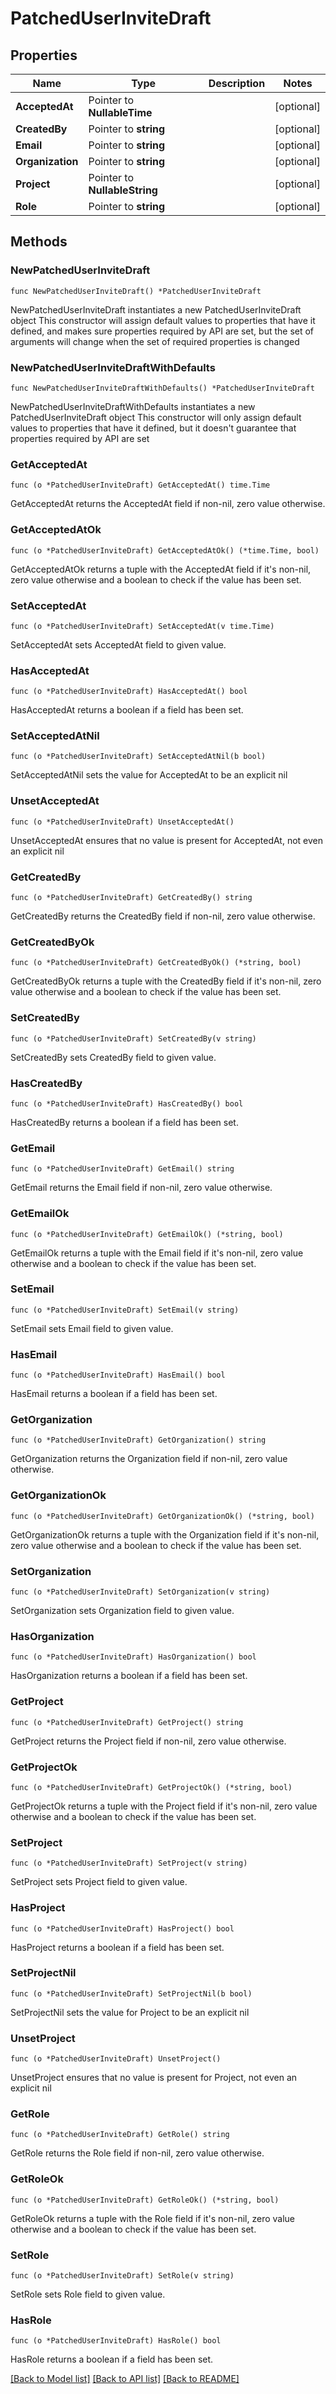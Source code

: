 # PatchedUserInviteDraft

## Properties

Name | Type | Description | Notes
------------ | ------------- | ------------- | -------------
**AcceptedAt** | Pointer to **NullableTime** |  | [optional] 
**CreatedBy** | Pointer to **string** |  | [optional] 
**Email** | Pointer to **string** |  | [optional] 
**Organization** | Pointer to **string** |  | [optional] 
**Project** | Pointer to **NullableString** |  | [optional] 
**Role** | Pointer to **string** |  | [optional] 

## Methods

### NewPatchedUserInviteDraft

`func NewPatchedUserInviteDraft() *PatchedUserInviteDraft`

NewPatchedUserInviteDraft instantiates a new PatchedUserInviteDraft object
This constructor will assign default values to properties that have it defined,
and makes sure properties required by API are set, but the set of arguments
will change when the set of required properties is changed

### NewPatchedUserInviteDraftWithDefaults

`func NewPatchedUserInviteDraftWithDefaults() *PatchedUserInviteDraft`

NewPatchedUserInviteDraftWithDefaults instantiates a new PatchedUserInviteDraft object
This constructor will only assign default values to properties that have it defined,
but it doesn't guarantee that properties required by API are set

### GetAcceptedAt

`func (o *PatchedUserInviteDraft) GetAcceptedAt() time.Time`

GetAcceptedAt returns the AcceptedAt field if non-nil, zero value otherwise.

### GetAcceptedAtOk

`func (o *PatchedUserInviteDraft) GetAcceptedAtOk() (*time.Time, bool)`

GetAcceptedAtOk returns a tuple with the AcceptedAt field if it's non-nil, zero value otherwise
and a boolean to check if the value has been set.

### SetAcceptedAt

`func (o *PatchedUserInviteDraft) SetAcceptedAt(v time.Time)`

SetAcceptedAt sets AcceptedAt field to given value.

### HasAcceptedAt

`func (o *PatchedUserInviteDraft) HasAcceptedAt() bool`

HasAcceptedAt returns a boolean if a field has been set.

### SetAcceptedAtNil

`func (o *PatchedUserInviteDraft) SetAcceptedAtNil(b bool)`

 SetAcceptedAtNil sets the value for AcceptedAt to be an explicit nil

### UnsetAcceptedAt
`func (o *PatchedUserInviteDraft) UnsetAcceptedAt()`

UnsetAcceptedAt ensures that no value is present for AcceptedAt, not even an explicit nil
### GetCreatedBy

`func (o *PatchedUserInviteDraft) GetCreatedBy() string`

GetCreatedBy returns the CreatedBy field if non-nil, zero value otherwise.

### GetCreatedByOk

`func (o *PatchedUserInviteDraft) GetCreatedByOk() (*string, bool)`

GetCreatedByOk returns a tuple with the CreatedBy field if it's non-nil, zero value otherwise
and a boolean to check if the value has been set.

### SetCreatedBy

`func (o *PatchedUserInviteDraft) SetCreatedBy(v string)`

SetCreatedBy sets CreatedBy field to given value.

### HasCreatedBy

`func (o *PatchedUserInviteDraft) HasCreatedBy() bool`

HasCreatedBy returns a boolean if a field has been set.

### GetEmail

`func (o *PatchedUserInviteDraft) GetEmail() string`

GetEmail returns the Email field if non-nil, zero value otherwise.

### GetEmailOk

`func (o *PatchedUserInviteDraft) GetEmailOk() (*string, bool)`

GetEmailOk returns a tuple with the Email field if it's non-nil, zero value otherwise
and a boolean to check if the value has been set.

### SetEmail

`func (o *PatchedUserInviteDraft) SetEmail(v string)`

SetEmail sets Email field to given value.

### HasEmail

`func (o *PatchedUserInviteDraft) HasEmail() bool`

HasEmail returns a boolean if a field has been set.

### GetOrganization

`func (o *PatchedUserInviteDraft) GetOrganization() string`

GetOrganization returns the Organization field if non-nil, zero value otherwise.

### GetOrganizationOk

`func (o *PatchedUserInviteDraft) GetOrganizationOk() (*string, bool)`

GetOrganizationOk returns a tuple with the Organization field if it's non-nil, zero value otherwise
and a boolean to check if the value has been set.

### SetOrganization

`func (o *PatchedUserInviteDraft) SetOrganization(v string)`

SetOrganization sets Organization field to given value.

### HasOrganization

`func (o *PatchedUserInviteDraft) HasOrganization() bool`

HasOrganization returns a boolean if a field has been set.

### GetProject

`func (o *PatchedUserInviteDraft) GetProject() string`

GetProject returns the Project field if non-nil, zero value otherwise.

### GetProjectOk

`func (o *PatchedUserInviteDraft) GetProjectOk() (*string, bool)`

GetProjectOk returns a tuple with the Project field if it's non-nil, zero value otherwise
and a boolean to check if the value has been set.

### SetProject

`func (o *PatchedUserInviteDraft) SetProject(v string)`

SetProject sets Project field to given value.

### HasProject

`func (o *PatchedUserInviteDraft) HasProject() bool`

HasProject returns a boolean if a field has been set.

### SetProjectNil

`func (o *PatchedUserInviteDraft) SetProjectNil(b bool)`

 SetProjectNil sets the value for Project to be an explicit nil

### UnsetProject
`func (o *PatchedUserInviteDraft) UnsetProject()`

UnsetProject ensures that no value is present for Project, not even an explicit nil
### GetRole

`func (o *PatchedUserInviteDraft) GetRole() string`

GetRole returns the Role field if non-nil, zero value otherwise.

### GetRoleOk

`func (o *PatchedUserInviteDraft) GetRoleOk() (*string, bool)`

GetRoleOk returns a tuple with the Role field if it's non-nil, zero value otherwise
and a boolean to check if the value has been set.

### SetRole

`func (o *PatchedUserInviteDraft) SetRole(v string)`

SetRole sets Role field to given value.

### HasRole

`func (o *PatchedUserInviteDraft) HasRole() bool`

HasRole returns a boolean if a field has been set.


[[Back to Model list]](../README.md#documentation-for-models) [[Back to API list]](../README.md#documentation-for-api-endpoints) [[Back to README]](../README.md)


